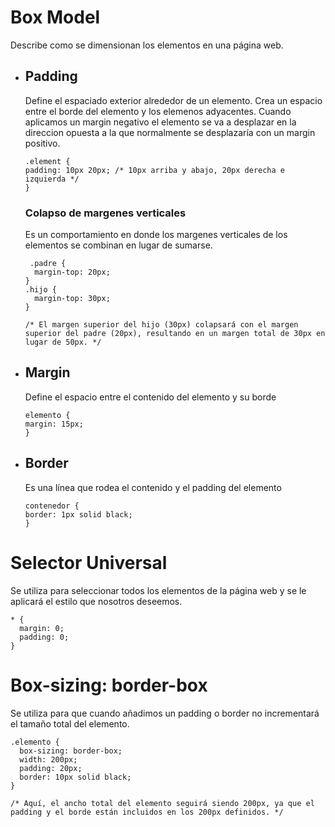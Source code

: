 # Box Model

Describe como se dimensionan los elementos en una página web.

- ## Padding

  Define el espaciado exterior alrededor de un elemento. Crea un espacio entre el borde del elemento y los elemenos adyacentes.
  Cuando aplicamos un margin negativo el elemento se va a desplazar en la direccion opuesta a la que normalmente se desplazaría con un margin positivo.

  ```
  .element {
  padding: 10px 20px; /* 10px arriba y abajo, 20px derecha e izquierda */
  }
  ```

  ### Colapso de margenes verticales

  Es un comportamiento en donde los margenes verticales de los elementos se combinan en lugar de sumarse.

  ```
   .padre {
    margin-top: 20px;
  }
  .hijo {
    margin-top: 30px;
  }

  /* El margen superior del hijo (30px) colapsará con el margen superior del padre (20px), resultando en un margen total de 30px en lugar de 50px. */
  ```

- ## Margin

  Define el espacio entre el contenido del elemento y su borde

  ```
  elemento {
  margin: 15px;
  }
  ```

- ## Border

  Es una línea que rodea el contenido y el padding del elemento

  ```
  contenedor {
  border: 1px solid black;
  }
  ```

# Selector Universal

Se utiliza para seleccionar todos los elementos de la página web y se le aplicará el estilo que nosotros deseemos.

```
* {
  margin: 0;
  padding: 0;
}
```

# Box-sizing: border-box

Se utiliza para que cuando añadimos un padding o border no incrementará el tamaño total del elemento.

```
.elemento {
  box-sizing: border-box;
  width: 200px;
  padding: 20px;
  border: 10px solid black;
}

/* Aquí, el ancho total del elemento seguirá siendo 200px, ya que el padding y el borde están incluidos en los 200px definidos. */
```
